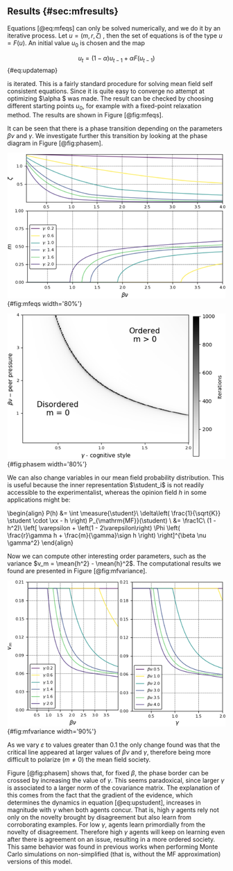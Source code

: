 
## Results {#sec:mfresults}

Equations  [@eq:mfeqs] can only be solved numerically, and we do it by an iterative process. Let  $u=(m,r,\zeta)$ , then the set of equations is  of the type $u= F(u)$. An initial value $u_0$ is chosen and the map

$$ u_t=(1-\alpha) u_{t-1}+ \alpha F(u_{t-1}) $$ {#eq:updatemap}

is iterated. This is a fairly standard procedure for solving mean field self consistent equations. Since it is quite easy to converge no attempt at optimizing $\alpha $ was made. The result can be checked by choosing different starting points $u_0$, for example with a fixed-point relaxation method. The results are shown in Figure [@fig:mfeqs].

It can be seen that there is a phase transition depending on the parameters $\beta\nu$ and $\gamma$. We investigate further this transition by looking at the phase diagram in Figure [@fig:phasem].

![Solutions of equations [@eq:mfeqs]. Top: The normalization of the MF distribution $\zeta$ as a function of the social pressure and number of neighbors ($\beta \nu$). Bottom: The magnetization $m$. The other order parameter $r$ has a similar behavior to $m$.](images/orderparameter.png){#fig:mfeqs width='80%'}

![Phase diagram in the space $\gamma \times \beta\nu$. A phase transition separates an ordered from a disordered phase as signaled by the value of the order parameter $m$. Here, the value of $\varepsilon$  was $0.1$ and as it grows towards $0.5$ the ordered phase decreases.](images/phasetransition.png){#fig:phasem width='80%'}

We can also change variables in our mean field probability distribution. This is useful because the inner representation $\student_i$ is not readily accessible to the experimentalist, whereas the opinion field $h$ in some applications might be:

\begin{align}
    P(h) &= \int \measure{\student}\ \delta\left( \frac{1}{\sqrt{K}} \student \cdot \xx - h \right) P_{\mathrm{MF}}(\student) \\
    &= \frac1C\ (1 - h^2)\ \left[ \varepsilon + \left(1 - 2\varepsilon\right) \Phi \left( \frac{r}\gamma h + \frac{m}{\gamma}\sign h  \right) \right]^{\beta \nu \gamma^2}
\end{align}

Now we can compute other interesting order parameters, such as the variance $v_m = \mean{h^2} - \mean{h}^2$. The computational results we found are presented in Figure [@fig:mfvariance].

![Variance of the field $h$ with respect to selected values of $\beta\nu$ and $\gamma$](images/variance.png){#fig:mfvariance width='90%'}

As we vary $\varepsilon$ to values greater than $0.1$ the only change found was that the critical line appeared at larger values of $\beta\nu$ and $\gamma$, therefore being more difficult to polarize ($m \neq 0$) the mean field society.

Figure [@fig:phasem] shows that, for fixed $\beta$, the phase border can be crossed by increasing the value of $\gamma$. This seems paradoxical, since larger $\gamma$ is associated to a larger norm of the covariance matrix. The explanation of this comes from the fact that the gradient of the evidence, which determines the dynamics in equation [@eq:upstudent], increases in magnitude with $\gamma$ when both agents concur. That is, high $\gamma$ agents rely not only on the novelty brought by disagreement but also learn from corroborating examples. For low $\gamma$, agents learn primordially from the novelty of disagreement. Therefore high $\gamma$ agents will keep on learning even after there is agreement on an issue, resulting in a more ordered society. This same behavior was found in previous works when performing Monte Carlo simulations on non-simplified (that is, without the MF approximation) versions of this model.
